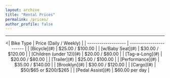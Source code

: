 ```yaml
---
layout: archive
title: "Rental Prices"
permalink: /prices/
author_profile: false
---
```


<hr>

<center>
  <| Bike Type                    | Price (Daily / Weekly)  |
   | -------------------          | ----------------------- |
   | [Bicycle](#)                 | $25.00 / $100.00        |
   | [w/Baby Seat](#)             | $30.00 / $120.00        |
   | [Children (under 12)](#)     | $20.00 / $80.00         |
   | [Tag-a-Long](#)              | $20.00 / $80.00         |
   | [Trailer](#)                 | $25.00 / $100.00        |
   | [Performance](#)             | $35.00 / $140.00        |
   | [Brooklyn](#)                | $30.00 / $120.00        |
   | [Cargo](#)                   | $50/$65 or $200/$265    |
   | [Pedal Assist](#)            | $60.00 per day          |
</center>

<br>

